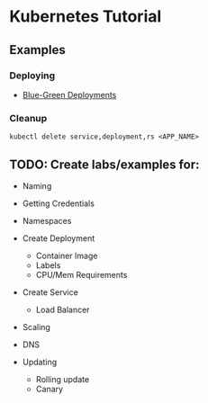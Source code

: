 # Kubernetes Tutorial

## Examples

### Deploying
* [Blue-Green Deployments](examples/blue-green/README.md)

### Cleanup
```
kubectl delete service,deployment,rs <APP_NAME>
```

## TODO: Create labs/examples for:
* Naming

* Getting Credentials

* Namespaces

* Create Deployment
  * Container Image
  * Labels
  * CPU/Mem Requirements

* Create Service
  * Load Balancer

* Scaling

* DNS

* Updating
  * Rolling update
  * Canary
